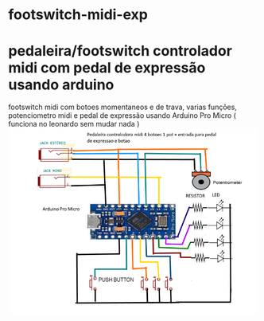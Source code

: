 # footswitch-midi-exp
<h1> pedaleira/footswitch controlador midi com pedal de expressão usando arduino</h1>
footswitch midi com botoes momentaneos e de trava,  varias funções, potenciometro midi e pedal de expressão usando Arduino Pro Micro ( funciona no leonardo sem mudar nada )
<div align="center">
<img src="https://github.com/Sleepy8/footswitch-midi-exp/blob/main/imagens/diagram.png" width="500px" >
</div>